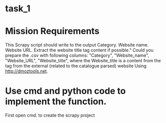 # task_1
# Mission Requirements

This Scrapy script should write to the output Category. Website name. Website URL. Extract the website title tag content if possible."
Could you prepare the .csv with following columns:
"Category", "Website_name", "Website_URL", "Website_title",
where the Website_title is a content from the <title></title> tag from the external (related to the catalogue parsed) website
Using http://dmoztools.net.


# Use cmd and python code to implement the function.
First open cmd. to create the scrapy project
